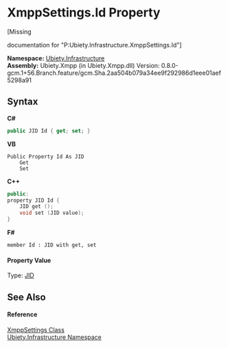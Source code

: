 # XmppSettings.Id Property 
 

\[Missing <summary> documentation for "P:Ubiety.Infrastructure.XmppSettings.Id"\]

**Namespace:**&nbsp;<a href="7349ff87-094b-cd2f-6f99-c82eea293e78">Ubiety.Infrastructure</a><br />**Assembly:**&nbsp;Ubiety.Xmpp (in Ubiety.Xmpp.dll) Version: 0.8.0-gcm.1+56.Branch.feature/gcm.Sha.2aa504b079a34ee9f292986d1eee01aef5298a91

## Syntax

**C#**<br />
``` C#
public JID Id { get; set; }
```

**VB**<br />
``` VB
Public Property Id As JID
	Get
	Set
```

**C++**<br />
``` C++
public:
property JID Id {
	JID get ();
	void set (JID value);
}
```

**F#**<br />
``` F#
member Id : JID with get, set

```


#### Property Value
Type: <a href="a42ab0f9-c244-fec1-e6d6-a22cc63529da">JID</a>

## See Also


#### Reference
<a href="fcf7b0da-0faf-c1dd-cb5f-6f124512d2db">XmppSettings Class</a><br /><a href="7349ff87-094b-cd2f-6f99-c82eea293e78">Ubiety.Infrastructure Namespace</a><br />